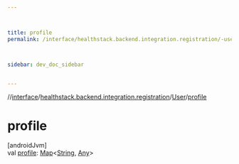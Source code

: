 ```yaml
---



title: profile
permalink: /interface/healthstack.backend.integration.registration/-user/profile.html



sidebar: dev_doc_sidebar


---
```




//[interface](/bi_interface.html)/[healthstack.backend.integration.registration](../index.html)/[User](index.html)/[profile](profile.html)



# profile



[androidJvm]\
val [profile](profile.html): [Map](https://kotlinlang.org/api/latest/jvm/stdlib/kotlin.collections/-map/index.html)&lt;[String](https://kotlinlang.org/api/latest/jvm/stdlib/kotlin/-string/index.html), [Any](https://kotlinlang.org/api/latest/jvm/stdlib/kotlin/-any/index.html)&gt;






